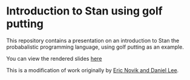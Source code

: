 # Introduction to Stan using golf putting

This repository contains a presentation on an introduction to Stan the probabalistic programming language, using golf putting as an example.

You can view the rendered slides [here](https://rawgit.com/daniel-wells/golf/master/golf.html)

This is a modification of work originally by [Eric Novik and Daniel Lee](https://github.com/ericnovik/golf).
